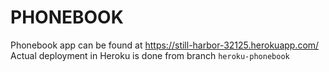 # PHONEBOOK

Phonebook app can be found at https://still-harbor-32125.herokuapp.com/
Actual deployment in Heroku is done from branch `heroku-phonebook` 
